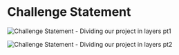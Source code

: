 # Challenge Statement

![Challenge Statement - Dividing our project in layers pt1](https://user-images.githubusercontent.com/62315321/151856225-b7dd7ec6-8e97-454e-9e22-f11f82c36ad7.png)

![Challenge Statement - Dividing our project in layers pt2](https://user-images.githubusercontent.com/62315321/151856232-cfade953-07ce-4c7d-87dd-922efb962ec3.png)